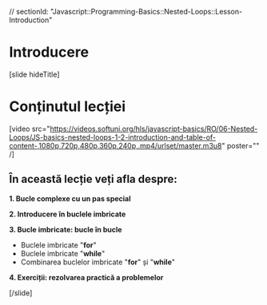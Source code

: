// sectionId: "Javascript::Programming-Basics::Nested-Loops::Lesson-Introduction"

# Introducere
[slide hideTitle]

# Conținutul lecției

[video src="https://videos.softuni.org/hls/javascript-basics/RO/06-Nested-Loops/JS-basics-nested-loops-1-2-introduction-and-table-of-content-,1080p,720p,480p,360p,240p,.mp4/urlset/master.m3u8" poster="" /]

## În această lecție veți afla despre:

**1. Bucle complexe cu un pas special**

**2. Introducere în buclele imbricate**

**3. Bucle imbricate: bucle în bucle**
- Buclele imbricate "**for**"
- Buclele imbricate "**while**"
- Combinarea buclelor imbricate "**for**" și "**while**"

**4. Exerciții: rezolvarea practică a problemelor**

[/slide]